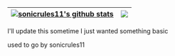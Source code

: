 | <a href="https://github.com/anuraghazra/github-readme-stats"><img align="center" src="https://github-readme-stats.vercel.app/api?username=sonicrules11&show_icons=true&include_all_commits=true&theme=dracula&hide_border=true" alt="sonicrules11's github stats" /></a> | <a href="https://github.com/anuraghazra/github-readme-stats"><img align="center" src="https://github-readme-stats.vercel.app/api/top-langs/?username=sonicrules11&layout=compact&theme=dracula&hide_border=true" /></a> |
| ------------- | ------------- |

I'll update this sometime I just wanted something basic

used to go by sonicrules11

